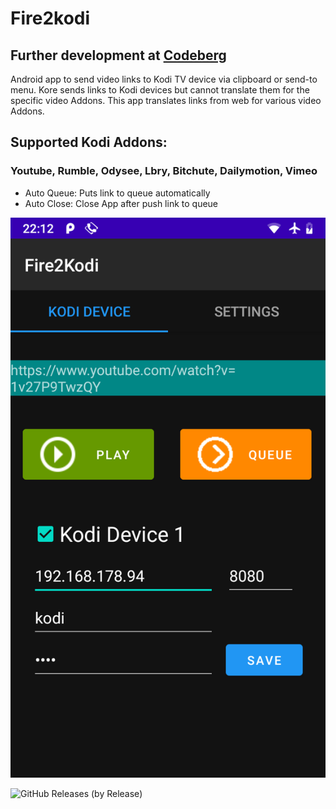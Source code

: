 # Fire2kodi

## Further development at [Codeberg](https://codeberg.org/Isayso)  

Android app to send video links to Kodi TV device via clipboard or send-to menu. 
Kore sends links to Kodi devices but cannot translate them for the specific video Addons. 
This app translates links from web for various video Addons.  

## Supported Kodi Addons:
### Youtube, Rumble, Odysee, Lbry, Bitchute, Dailymotion, Vimeo 

- Auto Queue: Puts link to queue automatically
- Auto Close: Close App after push link to queue

![UI](Screenshot_20211018-221225.png)


![GitHub Releases (by Release)](https://img.shields.io/github/downloads/Isayso/Fire2kodi/total)

